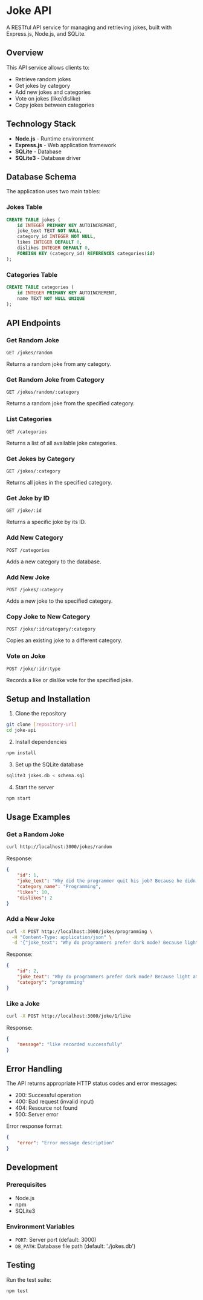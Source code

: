# Joke API

A RESTful API service for managing and retrieving jokes, built with Express.js, Node.js, and SQLite.

## Overview

This API service allows clients to:
- Retrieve random jokes
- Get jokes by category
- Add new jokes and categories
- Vote on jokes (like/dislike)
- Copy jokes between categories

## Technology Stack

- **Node.js** - Runtime environment
- **Express.js** - Web application framework
- **SQLite** - Database
- **SQLite3** - Database driver

## Database Schema

The application uses two main tables:

### Jokes Table
```sql
CREATE TABLE jokes (
    id INTEGER PRIMARY KEY AUTOINCREMENT,
    joke_text TEXT NOT NULL,
    category_id INTEGER NOT NULL,
    likes INTEGER DEFAULT 0,
    dislikes INTEGER DEFAULT 0,
    FOREIGN KEY (category_id) REFERENCES categories(id)
);
```

### Categories Table
```sql
CREATE TABLE categories (
    id INTEGER PRIMARY KEY AUTOINCREMENT,
    name TEXT NOT NULL UNIQUE
);
```

## API Endpoints

### Get Random Joke
```
GET /jokes/random
```
Returns a random joke from any category.

### Get Random Joke from Category
```
GET /jokes/random/:category
```
Returns a random joke from the specified category.

### List Categories
```
GET /categories
```
Returns a list of all available joke categories.

### Get Jokes by Category
```
GET /jokes/:category
```
Returns all jokes in the specified category.

### Get Joke by ID
```
GET /joke/:id
```
Returns a specific joke by its ID.

### Add New Category
```
POST /categories
```
Adds a new category to the database.

### Add New Joke
```
POST /jokes/:category
```
Adds a new joke to the specified category.

### Copy Joke to New Category
```
POST /joke/:id/category/:category
```
Copies an existing joke to a different category.

### Vote on Joke
```
POST /joke/:id/:type
```
Records a like or dislike vote for the specified joke.

## Setup and Installation

1. Clone the repository
```bash
git clone [repository-url]
cd joke-api
```

2. Install dependencies
```bash
npm install
```

3. Set up the SQLite database
```bash
sqlite3 jokes.db < schema.sql
```

4. Start the server
```bash
npm start
```

## Usage Examples

### Get a Random Joke
```bash
curl http://localhost:3000/jokes/random
```

Response:
```json
{
    "id": 1,
    "joke_text": "Why did the programmer quit his job? Because he didn't get arrays!",
    "category_name": "Programming",
    "likes": 10,
    "dislikes": 2
}
```

### Add a New Joke
```bash
curl -X POST http://localhost:3000/jokes/programming \
  -H "Content-Type: application/json" \
  -d '{"joke_text": "Why do programmers prefer dark mode? Because light attracts bugs!"}'
```

Response:
```json
{
    "id": 2,
    "joke_text": "Why do programmers prefer dark mode? Because light attracts bugs!",
    "category": "programming"
}
```

### Like a Joke
```bash
curl -X POST http://localhost:3000/joke/1/like
```

Response:
```json
{
    "message": "like recorded successfully"
}
```

## Error Handling

The API returns appropriate HTTP status codes and error messages:

- 200: Successful operation
- 400: Bad request (invalid input)
- 404: Resource not found
- 500: Server error

Error response format:
```json
{
    "error": "Error message description"
}
```

## Development

### Prerequisites
- Node.js
- npm
- SQLite3

### Environment Variables
- `PORT`: Server port (default: 3000)
- `DB_PATH`: Database file path (default: './jokes.db')

## Testing

Run the test suite:
```bash
npm test
```
